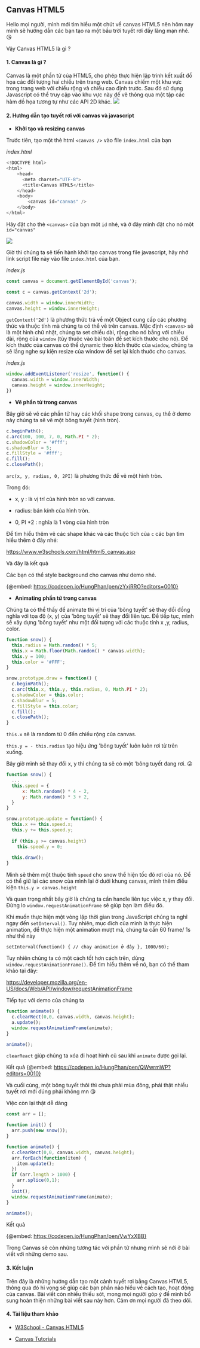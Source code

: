 ## Canvas HTML5
Hello mọi người, mình mới tìm hiểu một chút về canvas HTML5 nên hôm nay mình sẽ hướng dẫn các bạn tạo ra một bầu trời tuyết rơi đầy lãng mạn nhé. :kissing_heart:

Vậy Canvas HTML5 là gì ?
#### 1.  Canvas là gì ?
Canvas là một phần tử của HTML5, cho phép thực hiện lập trình kết xuất đồ họa các đối tượng hai chiều trên trang web. Canvas chiếm một khu vực trong trang web với chiều rộng và chiều cao định trước. Sau đó sử dụng Javascript có thể truy cập vào khu vực này để vẽ thông qua một tập các hàm đồ họa tương tự như các API 2D khác.
![](https://images.viblo.asia/2783c83d-307e-4c12-9d02-ff3180279619.jpg)

#### 2. Hướng dẫn tạo tuyết rơi với canvas và javascript
* **Khởi tạo và resizing canvas**

Trước tiên, tạo một thẻ html ``<canvas />`` vào file ``index.html`` của bạn

*index.html*
```javascript
<!DOCTYPE html>
<html>
    <head>
      <meta charset="UTF-8">
      <title>Canvas HTML5</title>
    </head>
    <body>
        <canvas id="canvas" />
    </body>
</html>
```
Hãy đặt cho thẻ ``<canvas>`` của bạn môt ``id`` nhé, và ở đây mình đặt cho nó một ``id="canvas"``

![](https://images.viblo.asia/19107294-0e69-4174-a83b-c78279f0871e.jpg)


Giờ thì chúng ta sẽ tiến hành khởi tạo canvas trong file javascript, hãy nhớ link script file này vào file ``index.html`` của bạn.

*index.js*
```javascript
const canvas = document.getElementById('canvas');

const c = canvas.getContext('2d');

canvas.width = window.innerWidth;
canvas.height = window.innerHeight;
```

``getContext('2d')`` là phương thức trả về một Object cung cấp các phương thức và thuộc tính mà chúng ta có thể vẽ trên canvas. Mặc định ``<canvas>`` sẽ là một hình chữ nhật, chúng ta set chiều dài, rộng cho nó bằng với chiều dài, rộng của ``window`` (tùy thuộc vào bài toán để set kích thước cho nó).
Để kích thước của canvas có thể dynamic theo kích thước của ``window``, chúng ta sẽ lắng nghe sự kiện resize của window để set lại kích thước cho canvas.

*index.js*
```javascript
window.addEventListener('resize', function() {
  canvas.width = window.innerWidth;
  canvas.height = window.innerHeight;
})
```

* **Vẽ phần tử trong canvas**

Bây giờ sẽ vẽ các phần tử hay các khối shape trong canvas, cụ thể ở demo này chúng ta sẽ vẽ một bông tuyết (hình tròn).
```javascript
c.beginPath();
c.arc(100, 100, 7, 0, Math.PI * 2);
c.shadowColor = '#fff';
c.shadowBlur = 5;
c.fillStyle = '#fff';
c.fill();
c.closePath();
```
``arc(x, y, radius, 0, 2PI)`` là phương thức để vẽ một hình tròn.

Trong đó:

 - x, y : là vị trí của hình tròn so với canvas.

 - radius: bán kính của hình tròn.
 - 0, PI *2 : nghĩa là 1 vòng của hình tròn

Để tìm hiểu thêm vẽ các shape khác và các thuộc tích của `c`  các bạn tìm hiểu thêm ở đây nhé: 

https://www.w3schools.com/html/html5_canvas.asp

Và đây là kết quả

Các bạn có thể style background cho canvas như demo nhé.

{@embed: https://codepen.io/HungPhan/pen/zYxjRRO?editors=0010}

* **Animating phần tử trong canvas**

Chúng ta có thể thấy để animate thì vị trí của 'bông tuyết' sẽ thay đổi đồng nghĩa với tọa độ (x, y) của 'bông tuyết' sẽ thay đổi liên tục. Để tiếp tục, mình sẽ xây dựng 'bông tuyết' như một đối tượng với các thuộc tính x ,y, radius, color.
```javascript
function snow() {
  this.radius = Math.random() * 5;
  this.x = Math.floor(Math.random() * canvas.width);
  this.y = 100;
  this.color = '#FFF';
}

snow.prototype.draw = function() {
  c.beginPath();
  c.arc(this.x, this.y, this.radius, 0, Math.PI * 2);
  c.shadowColor = this.color;
  c.shadowBlur = 5;
  c.fillStyle = this.color;
  c.fill();
  c.closePath();
}
```
```this.x``` sẽ là random từ 0 đến chiều rộng của canvas.

```this.y = - this.radius``` tạo hiệu ứng 'bông tuyết' luôn luôn rơi từ trên xuống.

Bây giờ mình sẽ thay đổi x, y thì chúng ta sẽ có một 'bông tuyết đang rơi. :stuck_out_tongue_winking_eye:

```javascript
function snow() {
  ...
  this.speed = {
      x: Math.random() * 4 - 2,
      y: Math.random() * 3 + 2,
  }
}

snow.prototype.update = function() {
  this.x += this.speed.x;
  this.y += this.speed.y;
  
  if (this.y >= canvas.height)
    this.speed.y = 0;
   
  this.draw();
}
```

Mình sẽ thêm một thuộc tính ``speed`` cho snow thể hiện tốc đô rơi của nó. Để có thể giữ lại các snow của mình lại ở dưới khung canvas, mình thêm điều kiện ```this.y > canvas.height```

Và quan trọng nhất bây giờ là chúng ta cần handle liên tục việc x, y thay đổi. Đừng lo ```window.requestAnimationFrame``` sẽ giúp bạn làm điều đó. 

Khi muốn thực hiện một vòng lặp thời gian trong JavaScript chúng ta nghĩ ngay đến ``setInterval()``. Tuy nhiên, mục đích của mình là thực hiện animation, để thực hiện một animation mượt mà, chúng ta cần 60 frame/ 1s như thế này

``
setInterval(function() {
  // chay animation ở đây
}, 1000/60);
``

Tuy nhiên chúng ta có một cách tốt hơn cách trên, dùng `` window.requestAnimationFrame()``. Để tìm hiểu thêm về nó, bạn có thể tham khảo tại đây:

https://developer.mozilla.org/en-US/docs/Web/API/window/requestAnimationFrame

Tiếp tục với demo của chúng ta
```javascript
function animate() {
  c.clearRect(0,0, canvas.width, canvas.height);
  a.update();
  window.requestAnimationFrame(animate);
}

animate();
```
``clearReact`` giúp chúng ta xóa đi hoạt hình cũ sau khi ``animate`` được gọi lại.

Kết quả
{@embed: https://codepen.io/HungPhan/pen/QWwrmWP?editors=0010}

Và cuối cùng, một bông tuyết thôi thì chưa phải mùa đông, phải thật nhiều tuyết rơi mới đúng phải không mn :kissing_heart:

Việc còn lại thật dễ dàng

```javascript
const arr = [];

function init() {
  arr.push(new snow());
}

function animate() {
  c.clearRect(0,0, canvas.width, canvas.height);
  arr.forEach(function(item) {
    item.update();
  })
  if (arr.length > 1000) {
    arr.splice(0,1);
  }
  init();
  window.requestAnimationFrame(animate);
}

animate();
```
Kết quả

{@embed: https://codepen.io/HungPhan/pen/VwYxXBB}

Trong Canvas sẽ còn những tương tác với phần tử nhưng mình sẽ nới ở bài viết với những demo sau.


#### 3. Kết luận
Trên đây là những hướng dẫn tạo một cảnh tuyết rơi bằng Canvas HTML5, thông qua đó hi vọng sẽ giúp các bạn phần nào hiểu về cách tạo, hoạt động của canvas. Bài viết còn nhiều thiếu sót, mong mọi người góp ý để mình bổ sung hoàn thiện những bài viết sau này hơn. Cảm ơn mọi người đã theo dõi.
#### 4. Tài liệu tham khảo
*    [W3School - Canvas HTML5](https://www.w3schools.com/html/html5_canvas.asp)
   
*    [Canvas Tutorials](https://www.youtube.com/playlist?list=PLpPnRKq7eNW3We9VdCfx9fprhqXHwTPXL)